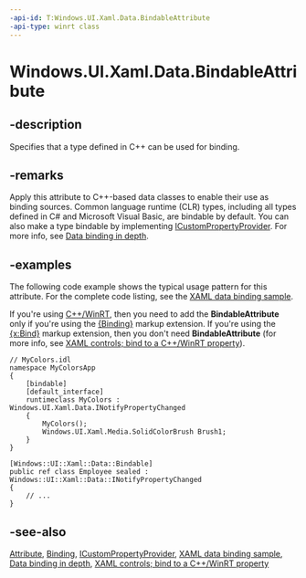 ```yaml
---
-api-id: T:Windows.UI.Xaml.Data.BindableAttribute
-api-type: winrt class
---
```


<!-- Class syntax.
public class BindableAttribute : System.Attribute
-->

# Windows.UI.Xaml.Data.BindableAttribute

## -description
Specifies that a type defined in C++ can be used for binding.

## -remarks
Apply this attribute to C++-based data classes to enable their use as binding sources. Common language runtime (CLR) types, including all types defined in C# and Microsoft Visual Basic, are bindable by default. You can also make a type bindable by implementing [ICustomPropertyProvider](icustompropertyprovider.md). For more info, see [Data binding in depth](/windows/uwp/data-binding/data-binding-in-depth).

## -examples
The following code example shows the typical usage pattern for this attribute. For the complete code listing, see the [XAML data binding sample](https://github.com/Microsoft/Windows-universal-samples/tree/master/Samples/XamlBind).

If you're using [C++/WinRT](/windows/uwp/cpp-and-winrt-apis/intro-to-using-cpp-with-winrt), then you need to add the **BindableAttribute** only if you're using the [{Binding}](/windows/uwp/xaml-platform/binding-markup-extension) markup extension. If you're using the [{x:Bind}](/windows/uwp/xaml-platform/x-bind-markup-extension) markup extension, then you don't need **BindableAttribute** (for more info, see [XAML controls; bind to a C++/WinRT property](/windows/uwp/cpp-and-winrt-apis/binding-property)).

```cppwinrt
// MyColors.idl
namespace MyColorsApp
{
    [bindable]
    [default_interface]
    runtimeclass MyColors : Windows.UI.Xaml.Data.INotifyPropertyChanged
    {
        MyColors();
        Windows.UI.Xaml.Media.SolidColorBrush Brush1;
    }
}
```

```cppcx
[Windows::UI::Xaml::Data::Bindable]
public ref class Employee sealed : Windows::UI::Xaml::Data::INotifyPropertyChanged
{
    // ...
}
```

## -see-also
[Attribute](https://docs.microsoft.com/dotnet/api/system.attribute?redirectedfrom=MSDN), [Binding](binding.md), [ICustomPropertyProvider](icustompropertyprovider.md), [XAML data binding sample](https://github.com/Microsoft/Windows-universal-samples/tree/master/Samples/XamlBind), [Data binding in depth](https://docs.microsoft.com/windows/uwp/data-binding/data-binding-in-depth), [XAML controls; bind to a C++/WinRT property](/windows/uwp/cpp-and-winrt-apis/binding-property)
